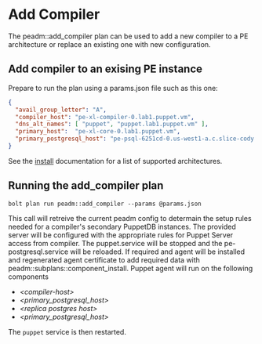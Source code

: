 # Add Compiler

The peadm::add_compiler plan can be used to add a new compiler to a PE architecture or replace an existing one with new configuration.

## Add compiler to an exising PE instance

Prepare to run the plan using a params.json file such as this one:

```json
{
  "avail_group_letter": "A",
  "compiler_host": "pe-xl-compiler-0.lab1.puppet.vm",
  "dns_alt_names": [ "puppet", "puppet.lab1.puppet.vm" ],
  "primary_host":  "pe-xl-core-0.lab1.puppet.vm",
  "primary_postgresql_host": "pe-psql-6251cd-0.us-west1-a.c.slice-cody.internal",
}
```

See the [install](install.md#reference-architectures) documentation for a list of supported architectures.


## Running the add_compiler plan
```
bolt plan run peadm::add_compiler --params @params.json 
```

This call will retreive the current peadm config to determain the setup rules needed for a compiler's secondary PuppetDB instances. The provided server will be configured with the appropriate rules for Puppet Server access from compiler. The puppet.service will be stopped and the pe-postgresql.service will be reloaded. If required and agent will be installed and regenerated agent certificate to add required data with peadm::subplans::component_install. Puppet agent will run on the following components
* _\<compiler-host\>_
* _\<primary_postgresql_host\>_
* _\<replica postgres host\>_
* _\<primary_postgresql_host\>_

 The `puppet` service is then restarted.

